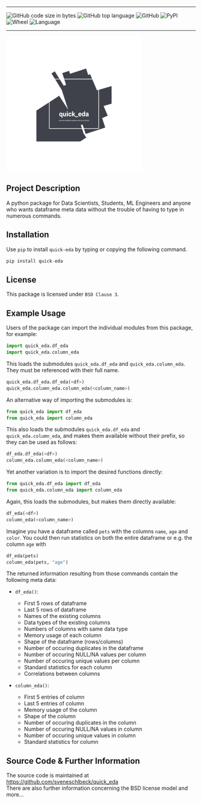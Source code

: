 *****
![GitHub code size in bytes](https://img.shields.io/github/languages/code-size/sveneschlbeck/quick_eda)
![GitHub top language](https://img.shields.io/github/languages/top/sveneschlbeck/quick_eda)
![GitHub](https://img.shields.io/github/license/sveneschlbeck/quick_eda)
![PyPI](https://img.shields.io/pypi/v/quick_eda)
![Wheel](https://img.shields.io/pypi/wheel/quick_eda)
![Language](https://img.shields.io/pypi/implementation/quick_eda)
*****

[![quick_eda logo](logo.png)](https://pypi.org/project/quick_eda/)

## Project Description

A python package for Data Scientists, Students, ML Engineers and anyone who wants dataframe meta data without the trouble
of having to type in numerous commands.

## Installation

Use ``pip`` to install ``quick-eda`` by typing or copying the following command.
```python
pip install quick-eda
```

## License

This package is licensed under ``BSD Clause 3``.

## Example Usage

Users of the package can import the individual modules from this package, for example:
```python
import quick_eda.df_eda
import quick_eda.column_eda
```

This loads the submodules ``quick_eda.df_eda`` and ``quick_eda.column_eda``.
They must be referenced with their full name.
```python
quick_eda.df_eda.df_eda(<df>)
quick_eda.column_eda.column_eda(<column_name>)
```

An alternative way of importing the submodules is:
```python
from quick_eda import df_eda
from quick_eda import column_eda
```

This also loads the submodules ``quick_eda.df_eda`` and ``quick_eda.column_eda``,
and makes them available without their prefix, so they can be used as follows:
```python
df_eda.df_eda(<df>)
column_eda.column_eda(<column_name>)
```

Yet another variation is to import the desired functions directly:
```python
from quick_eda.df_eda import df_eda
from quick_eda.column_eda import column_eda
```

Again, this loads the submodules, but makes them directly available:
```python
df_eda(<df>)
column_eda(<column_name>)
```

Imagine you have a dataframe called ``pets`` with the columns ``name``, ``age`` and ``color``.
You could then run statistics on both the entire dataframe or e.g. the column ``age`` with
```python
df_eda(pets)
column_eda(pets, "age")
```

The returned information resulting from those commands contain the following meta data:

- ``df_eda()``:
	- First 5 rows of dataframe
	- Last 5 rows of dataframe
	- Names of the existing columns
	- Data types of the existing columns
	- Numbers of columns with same data type
	- Memory usage of each column
	- Shape of the dataframe (rows/columns)
	- Number of occuring duplicates in the dataframe
	- Number of occuring NULL/NA values per column
	- Number of occuring unique values per column
	- Standard statistics for each column
	- Correlations between columns

- ``column_eda()``:
	- First 5 entries of column
	- Last 5 entries of column
	- Memory usage of the column
	- Shape of the column
	- Number of occuring duplicates in the column
	- Number of occuring NULL/NA values in column
	- Number of occuring unique values in column
	- Standard statistics for column

## Source Code & Further Information

The source code is maintained at https://github.com/sveneschlbeck/quick_eda  
There are also further information concerning the BSD license model and more...
